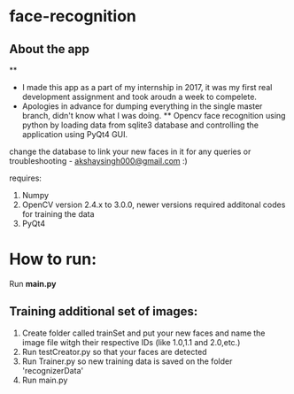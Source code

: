 # face-recognition

## About the app

**
- I made this app as a part of my internship in 2017, it was my first real development assignment and took aroudn a week to compelete.
- Apologies in advance for dumping everything in the single master branch, didn't know what I was doing.
**
Opencv face recognition using python by loading data from sqlite3 database and controlling the application using PyQt4 GUI.

change the database to link your new faces in it
for any queries or troubleshooting - akshaysingh000@gmail.com :)


requires:
1. Numpy
2. OpenCV version 2.4.x to 3.0.0, newer versions required additonal codes for training the data
3. PyQt4

# How to run:
Run **main.py**

## Training additional set of images:
1. Create folder called trainSet and put your new faces and name the image file witgh their respective IDs (like 1.0,1.1 and 2.0,etc.)
2. Run testCreator.py so that your faces are detected
3. Run Trainer.py so new training data is saved on the folder 'recognizerData'
4. Run main.py
